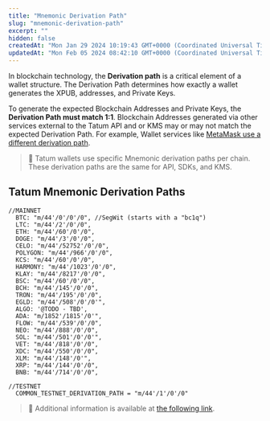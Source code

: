 ```yaml
---
title: "Mnemonic Derivation Path"
slug: "mnemonic-derivation-path"
excerpt: ""
hidden: false
createdAt: "Mon Jan 29 2024 10:19:43 GMT+0000 (Coordinated Universal Time)"
updatedAt: "Mon Feb 05 2024 08:42:10 GMT+0000 (Coordinated Universal Time)"
---
```

In blockchain technology, the **Derivation path** is a critical element of a wallet structure. The Derivation Path determines how exactly a wallet generates the XPUB, addresses, and Private Keys.

To generate the expected Blockchain Addresses and Private Keys, the **Derivation Path must match 1:1**. Blockchain Addresses generated via other services external to the Tatum API and or KMS may or may not match the expected Derivation Path. For example, Wallet services like [MetaMask use a different derivation path](https://metamask.zendesk.com/hc/en-us/articles/360060331752).

> 📘 Tatum wallets use specific Mnemonic derivation paths per chain. These derivation paths are the same for API, SDKs, and KMS.

## Tatum Mnemonic Derivation Paths

```Text JSON
//MAINNET
  BTC: "m/44'/0'/0'/0", //SegWit (starts with a "bc1q")
  LTC: "m/44'/2'/0'/0",
  ETH: "m/44'/60'/0'/0",
  DOGE: "m/44'/3'/0'/0",
  CELO: "m/44'/52752'/0'/0",
  POLYGON: "m/44'/966'/0'/0",
  KCS: "m/44'/60'/0'/0",
  HARMONY: "m/44'/1023'/0'/0",
  KLAY: "m/44'/8217'/0'/0",
  BSC: "m/44'/60'/0'/0",
  BCH: "m/44'/145'/0'/0",
  TRON: "m/44'/195'/0'/0",
  EGLD: "m/44'/508'/0'/0'",
  ALGO: '@TODO - TBD',
  ADA: "m/1852'/1815'/0'",
  FLOW: "m/44'/539'/0'/0",
  NEO: "m/44'/888'/0'/0",
  SOL: "m/44'/501'/0'/0'",
  VET: "m/44'/818'/0'/0",
  XDC: "m/44'/550'/0'/0",
  XLM: "m/44'/148'/0'",
  XRP: "m/44'/144'/0'/0",
  BNB: "m/44'/714'/0'/0",

//TESTNET
  COMMON_TESTNET_DERIVATION_PATH = "m/44'/1'/0'/0"
```

> 📘 Additional information is available at [the following link](https://github.com/tatumio/tatum-js/blob/ad5471b726ae3c0e0578862b480264f89b69b11d/src/constants.ts).
